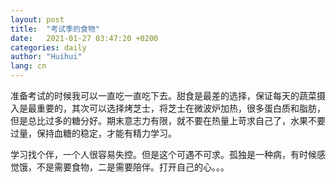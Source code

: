 ```yaml
---
layout: post
title:  "考试季的食物"
date:   2021-01-27 03:47:20 +0200
categories: daily
author: "Huihui"
lang: cn
---
```

准备考试的时候我可以一直吃一直吃下去。甜食是最差的选择，保证每天的蔬菜摄入是最重要的，其次可以选择烤芝士，将芝士在微波炉加热，很多蛋白质和脂肪，但是总比过多的糖分好。期末意志力有限，就不要在热量上苛求自己了，水果不要过量，保持血糖的稳定，才能有精力学习。

学习找个伴，一个人很容易失控。但是这个可遇不可求。孤独是一种病，有时候感觉饿，不是需要食物，二是需要陪伴。打开自己的心。。。